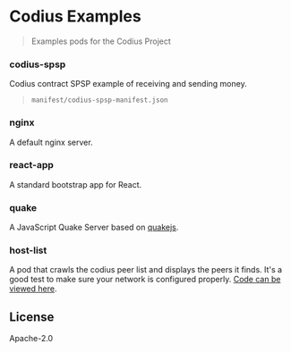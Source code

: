 # Codius Examples
> Examples pods for the Codius Project

### codius-spsp

Codius contract SPSP example of receiving and sending money.
> `manifest/codius-spsp-manifest.json`

### nginx

A default nginx server.

### react-app

A standard bootstrap app for React.

### quake

A JavaScript Quake Server based on [quakejs](https://github.com/inolen/quakejs).

### host-list

A pod that crawls the codius peer list and displays the peers it finds. It's a good test
to make sure your network is configured properly. [Code can be viewed
here](https://github.com/sharafian/host-list-pod).

## License

Apache-2.0
